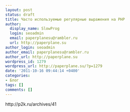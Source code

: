 ```yaml
---
layout: post
status: draft
title: Часто используемые регулярные выражения на PHP
author:
  display_name: SlowProg
  login: seoadmin
  email: paperplanesu@rambler.ru
  url: http://paperplane.su
author_login: seoadmin
author_email: paperplanesu@rambler.ru
author_url: http://paperplane.su
wordpress_id: 1279
wordpress_url: http://paperplane.su/?p=1279
date: '2011-10-16 09:44:14 +0400'
categories:
- Блог
tags: []
comments: []
---
```

<p>http:&#47;&#47;p2k.ru&#47;archives&#47;41</p>

